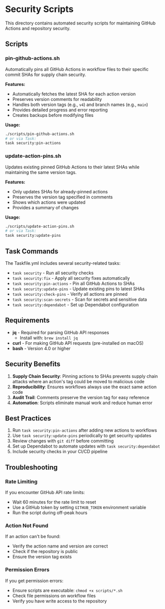 # Security Scripts

This directory contains automated security scripts for maintaining GitHub Actions and repository security.

## Scripts

### pin-github-actions.sh

Automatically pins all GitHub Actions in workflow files to their specific commit SHAs for supply chain security.

**Features:**
- Automatically fetches the latest SHA for each action version
- Preserves version comments for readability
- Handles both version tags (e.g., `v4`) and branch names (e.g., `main`)
- Provides detailed progress and error reporting
- Creates backups before modifying files

**Usage:**
```bash
./scripts/pin-github-actions.sh
# or via Task:
task security:pin-actions
```

### update-action-pins.sh

Updates existing pinned GitHub Actions to their latest SHAs while maintaining the same version tags.

**Features:**
- Only updates SHAs for already-pinned actions
- Preserves the version tag specified in comments
- Shows which actions were updated
- Provides a summary of changes

**Usage:**
```bash
./scripts/update-action-pins.sh
# or via Task:
task security:update-pins
```

## Task Commands

The Taskfile.yml includes several security-related tasks:

- `task security` - Run all security checks
- `task security:fix` - Apply all security fixes automatically
- `task security:pin-actions` - Pin all GitHub Actions to SHAs
- `task security:update-pins` - Update existing pins to latest SHAs
- `task security:check-pins` - Verify all actions are pinned
- `task security:scan-secrets` - Scan for secrets and sensitive data
- `task security:dependabot` - Set up Dependabot configuration

## Requirements

- **jq** - Required for parsing GitHub API responses
  - Install with: `brew install jq`
- **curl** - For making GitHub API requests (pre-installed on macOS)
- **bash** - Version 4.0 or higher

## Security Benefits

1. **Supply Chain Security**: Pinning actions to SHAs prevents supply chain attacks where an action's tag could be moved to malicious code
2. **Reproducibility**: Ensures workflows always use the exact same action code
3. **Audit Trail**: Comments preserve the version tag for easy reference
4. **Automation**: Scripts eliminate manual work and reduce human error

## Best Practices

1. Run `task security:pin-actions` after adding new actions to workflows
2. Use `task security:update-pins` periodically to get security updates
3. Review changes with `git diff` before committing
4. Set up Dependabot to automate updates with `task security:dependabot`
5. Include security checks in your CI/CD pipeline

## Troubleshooting

### Rate Limiting
If you encounter GitHub API rate limits:
- Wait 60 minutes for the rate limit to reset
- Use a GitHub token by setting `GITHUB_TOKEN` environment variable
- Run the script during off-peak hours

### Action Not Found
If an action can't be found:
- Verify the action name and version are correct
- Check if the repository is public
- Ensure the version tag exists

### Permission Errors
If you get permission errors:
- Ensure scripts are executable: `chmod +x scripts/*.sh`
- Check file permissions on workflow files
- Verify you have write access to the repository